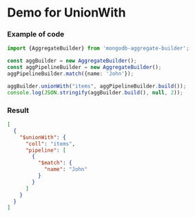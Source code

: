 # Demo for UnionWith

### Example of code

```typescript
import {AggregateBuilder} from 'mongodb-aggregate-builder';

const aggBuilder = new AggregateBuilder();
const aggPipelineBuilder = new AggregateBuilder();
aggPipelineBuilder.match({name: 'John'});

aggBuilder.unionWith("items", aggPipelineBuilder.build());
console.log(JSON.stringify(aggBuilder.build(), null, 2));
```

### Result

```json
[
  {
    "$unionWith": {
      "coll": "items",
      "pipeline": [
        {
          "$match": {
            "name": "John"
          }
        }
      ]
    }
  }
]
```
